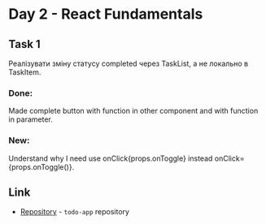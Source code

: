 # Day 2 - React Fundamentals

## Task 1
Реалізувати зміну статусу completed через TaskList, а не локально в TaskItem.

### Done:
Made complete button with function in other component and with function in parameter.

### New:
Understand why I need use onClick{props.onToggle} instead onClick={props.onToggle()}. 

## Link
- [Repository](https://github.com/LanternOfDarkness/todo-app) - `todo-app` repository